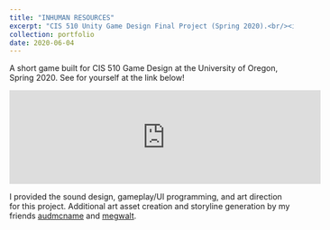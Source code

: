 ```yaml
---
title: "INHUMAN RESOURCES"
excerpt: "CIS 510 Unity Game Design Final Project (Spring 2020).<br/><img src='/images/inhr.png'>"
collection: portfolio
date: 2020-06-04
---
```


A short game built for CIS 510 Game Design at the University of Oregon, Spring 2020. See for yourself at the link below!

<iframe width="552" height="167" frameborder="0" src="https://itch.io/embed/1057618" style="margin-left:auto; margin-right:auto;"><a href="https://j4red.itch.io/inhuman-resources">INHUMAN RESOURCES</a></iframe>
<br>

I provided the sound design, gameplay/UI programming, and art direction for this project. Additional art asset creation and storyline generation by my friends [audmcname](http://audmcname.com/) and [megwalt](https://github.com/megwalt).
